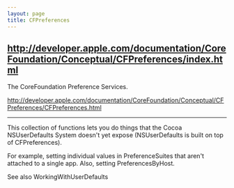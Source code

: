 ```yaml
---
layout: page
title: CFPreferences
---
```


http://developer.apple.com/documentation/CoreFoundation/Conceptual/CFPreferences/index.html
----
The CoreFoundation Preference Services.

http://developer.apple.com/documentation/CoreFoundation/Conceptual/CFPreferences/CFPreferences.html

----

This collection of functions lets you do things that the Cocoa NSUserDefaults System doesn't yet expose (NSUserDefaults is built on top of CFPreferences).

For example, setting individual values in PreferenceSuites that aren't attached to a single app. Also, setting PreferencesByHost.

See also WorkingWithUserDefaults

